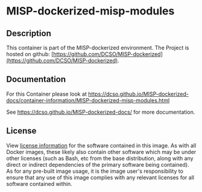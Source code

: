 # MISP-dockerized-misp-modules

## Description

This container is part of the MISP-dockerized environment. The Project is hosted on github: [https://github.com/DCSO/MISP-dockerized](https://github.com/DCSO/MISP-dockerized).

## Documentation

For this Container please look at https://dcso.github.io/MISP-dockerized-docs/container-information/MISP-dockerized-misp-modules.html

See https://dcso.github.io/MISP-dockerized-docs/ for more documentation.

## License

View [license information](https://github.com/DCSO/MISP-dockerized-misp-modules/blob/master/LICENSE) for the software contained in this image.
As with all Docker images, these likely also contain other software which may be under other licenses (such as Bash, etc from the base distribution, along with any direct or indirect dependencies of the primary software being contained).
As for any pre-built image usage, it is the image user's responsibility to ensure that any use of this image complies with any relevant licenses for all software contained within.
